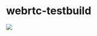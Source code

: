 # webrtc-testbuild
[![](https://jitpack.io/v/MohamedRisaldarTA/webrtc_testbuild.svg)](https://jitpack.io/#MohamedRisaldarTA/webrtc_testbuild)

